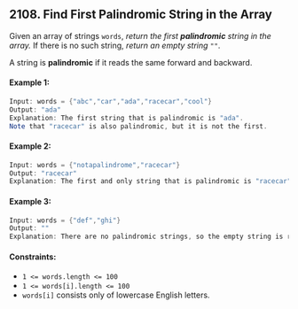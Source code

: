 ## 2108. Find First Palindromic String in the Array

Given an array of strings `words`, _return the first **palindromic** string in the array._ If there is no such string, _return an empty string `""`_.

A string is **palindromic** if it reads the same forward and backward.

#### Example 1:
```java
Input: words = {"abc","car","ada","racecar","cool"}
Output: "ada"
Explanation: The first string that is palindromic is "ada".
Note that "racecar" is also palindromic, but it is not the first.
```
#### Example 2:
```java
Input: words = {"notapalindrome","racecar"}
Output: "racecar"
Explanation: The first and only string that is palindromic is "racecar".
```
#### Example 3:
```java
Input: words = {"def","ghi"}
Output: ""
Explanation: There are no palindromic strings, so the empty string is returned.
```

#### Constraints:
- `1 <= words.length <= 100`
- `1 <= words[i].length <= 100`
- `words[i]` consists only of lowercase English letters.
